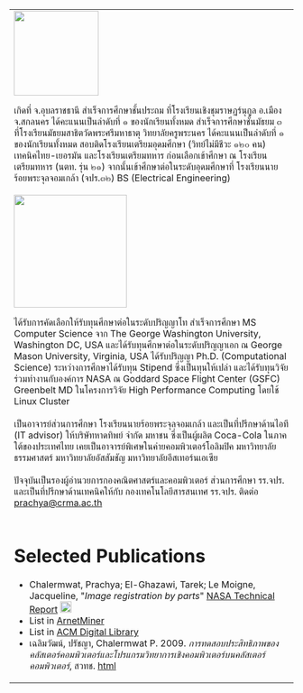 <table width='500'>
<tr>
<td>
<img src='http://system-programming-cs3402-at-crma.googlecode.com/files/yavinci-ukulele.jpeg' width='150'>

เกิดที่ จ.อุบลราชธานี สำเร็จการศึกษาชั้นประถม ที่โรงเรียนเชิงชุมราษฏร์นุกูล อ.เมือง จ.สกลนคร ได้คะแนนเป็นลำดับที่ ๑ ของนักเรียนทั้งหมด สำเร็จการศึกษาชั้นมัธยม ๓ ที่โรงเรียนมัธยมสาธิตวัดพระศรีมหาธาตุ วิทยาลัยครูพระนคร ได้คะแนนเป็นลำดับที่ ๑ ของนักเรียนทั้งหมด  สอบติดโรงเรียนเตรียมอุดมศึกษา (วิทย์ไม่มีชีวะ ๑๒๐ คน) เทคนิคไทย-เยอรมัน และโรงเรียนเตรียมทหาร ก่อนเลือกเข้าศึกษา ณ โรงเรียนเตรียมทหาร (นตท. รุ่น ๒๑) จากนั้นเข้าศึกษาต่อในระดับอุดมศึกษาที่ โรงเรียนนายร้อยพระจุลจอมเกล้า (จปร.๓๒) BS (Electrical Engineering)<br>
<br>
<img src='http://system-programming-cs3402-at-crma.googlecode.com/files/yav_at_nasa.jpeg' width='200'>

ได้รับการคัดเลือกให้รับทุนศึกษาต่อในระดับปริญญาโท สำเร็จการศึกษา MS Computer Science จาก The George Washington University, Washington DC, USA และได้รับทุนศึกษาต่อในระดับปริญญาเอก ณ George Mason University, Virginia, USA ได้รับปริญญา Ph.D. (Computational Science)  ระหว่างการศึกษาได้รับทุน Stipend ซึ่งเป็นทุนให้เปล่า และได้รับทุนวิจัยร่วมทำงานกับองค์การ ​NASA  ณ Goddard Space Flight Center (GSFC)  Greenbelt MD ในโครงการวิจัย High Performance Computing โดยใช้ Linux Cluster<br>
<br>
เป็นอาจารย์ส่วนการศึกษา โรงเรียนนายร้อยพระจุลจอมเกล้า และเป็นที่ปรึกษาด้านไอที (IT advisor) ให้บริษัทหาดทิพย์ จำกัด มหาชน ซึ่งเป็นผู้ผลิต Coca-Cola ในภาคใต้ของประเทศไทย เคยเป็นอาจารย์พิเศษในค่ายคอมพิวเตอร์โอลิมปิค มหาวิทยาลัยธรรมศาสตร์ มหาวิทยาลัยอัสสัมชัญ มหาวิทยาลัยอีสเทอร์นเอเซีย<br>
<br>
ปัจจุบันเป็นรองผู้อำนวยการกองคณิตศาสตร์และคอมพิวเตอร์ ส่วนการศึกษา รร.จปร. และเป็นที่ปรึกษาด้านเทคนิคให้กับ กองเทคโนโลยีสารสนเทศ รร.จปร.  ติดต่อ prachya@crma.ac.th<br>
<br>
<h1>Selected Publications</h1>
<ul><li>Chalermwat, Prachya; El-Ghazawi, Tarek; Le Moigne, Jacqueline, "<i>Image registration by parts</i>" <a href='http://ntrs.nasa.gov/search.jsp?R=19980236602'>NASA Technical Report</a> <img src='http://spacegrant.oregonstate.edu/sites/default/files/images/nasa_logo.gif' width='20'>
</li><li>List in <a href='http://arnetminer.org'>ArnetMiner</a>
</li><li>List in <a href='http://dl.acm.org/citation.cfm?id=930913'>ACM Digital Library</a>
</li><li>เฉลิมวัฒน์, ปรัชญา, Chalermwat P.  2009.  <i>การทดสอบประสิทธิภาพของคลัสเตอร์คอมพิวเตอร์และโปรแกรมวิทยาการเชิงคอมพิวเตอร์บนคลัสเตอร์คอมพิวเตอร์</i>, สวทช. <a href='http://www.nstda.or.th/thairesearch/index.php?q=repositories/author/9817'>html</a>
